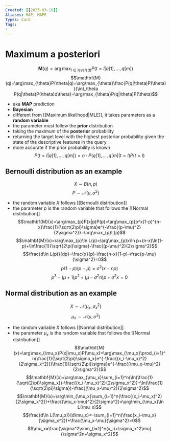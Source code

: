 ```yaml
---
Created: [[2023-03-10]]
Aliases: MAP, MAPE
Types: Card
Tags: 
- 
---
```

# Maximum a posteriori
$$\mathbf{M}(q)=\arg\max_{l\in levels(t)}P(t=l|q[1],\dots,q[m])$$
$$\mathbf{M}(q)=\arg\max_{\theta}P(\theta|q)=\arg\max_{\theta}\frac{P(q|\theta)P(\theta)}{\int_\theta P(q|\theta)P(\theta)d\theta}=\arg\max_{\theta}P(q|\theta)P(\theta)$$
- aka **MAP** prediction
- **Bayesian**
- different from [[Maximum likelihood|MLE]], it takes parameters as a **random variable**
- the parameter must follow the **prior** distribution
- taking the maximum of the **posterior** probability
- returning the target level with the highest posterior probability given the state of the descriptive features in the query
- more accurate if the prior probability is known
$$P(t=l|q[1],\dots,q[m])=\eta\cdot P(q[1],\dots,q[m]|t=l)P(t=l)$$
## Bernoulli distribution as an example
$$X\sim B(n, p)$$
$$P\sim\mathcal{N}(\mu, \sigma^2)$$
- the random variable $X$ follows [[Bernoulli distribution]]
- the parameter $p$ is the random variable that follows the [[Normal distribution]]
$$\mathbf{M}(x)=\arg\max_{p}P(x|p)P(p)=\arg\max_{p}p^x(1-p)^{n-x}\frac{1}{\sqrt{2\pi}\sigma}e^{-\frac{(p-\mu)^2}{2\sigma^2}}=\arg\max_{p}L(p)$$
$$\mathbf{M}(x)=\arg\max_{p}\ln L(p)=\arg\max_{p}x\ln p+(n-x)\ln(1-p)+\ln\frac{1}{\sqrt{2\pi}\sigma}-\frac{(p-\mu)^2}{2\sigma^2}$$
$$\frac{d\ln L(p)}{dp}=\frac{x}{p}-\frac{n-x}{1-p}-\frac{p-\mu}{\sigma^2}=0$$
$$p(1-p)(p-\mu)=\sigma^2(x-np)$$
$$p^3-(\mu+1)p^2+(\mu-\sigma^2n)p+\sigma^2x=0$$
## Normal distribution as an example
$$X\sim\mathcal{N}(\mu_x, \sigma_x^2)$$
$$\mu_x\sim\mathcal{N}(\mu, \sigma^2)$$
- the random variable $X$ follows [[Normal distribution]]
- the parameter $\mu_x$ is the random variable that follows the [[Normal distribution]]
$$\mathbf{M}(x)=\arg\max_{\mu_x}P(x|\mu_x)P(\mu_x)=\arg\max_{\mu_x}\prod_{i=1}^n(\frac{1}{\sqrt{2\pi}\sigma_x}e^{-\frac{(x_i-\mu_x)^2}{2\sigma_x^2}})\frac{1}{\sqrt{2\pi}\sigma}e^{-\frac{(\mu_x-\mu)^2}{2\sigma^2}}$$
$$\mathbf{M}(x)=\arg\max_{\mu_x}\sum_{i=1}^n(\ln(\frac{1}{\sqrt{2\pi}\sigma_x})-\frac{(x_i-\mu_x)^2}{2\sigma_x^2})+\ln(\frac{1}{\sqrt{2\pi}\sigma})-\frac{(\mu_x-\mu)^2}{2\sigma^2}$$
$$\mathbf{M}(x)=\arg\min_{\mu_x}\sum_{i=1}^n(\frac{(x_i-\mu_x)^2}{2\sigma_x^2})+\frac{(\mu_x-\mu)^2}{2\sigma^2}=\arg\min_{\mu_x}\ln L(\mu_x)$$
$$\frac{d\ln L(\mu_x)}{d\mu_x}=-\sum_{i=1}^n(\frac{x_i-\mu_x}{\sigma_x^2})+\frac{\mu_x-\mu}{\sigma^2}=0$$
$$\mu_x=\frac{\sigma^2\sum_{i=1}^n(x_i)+\sigma_x^2\mu}{\sigma^2n+\sigma_x^2}$$
